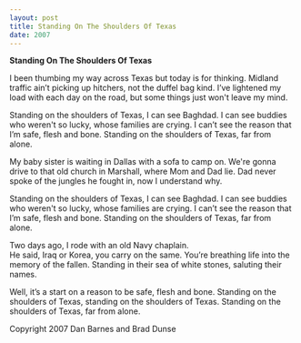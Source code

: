 ```yaml
---
layout: post
title: Standing On The Shoulders Of Texas
date: 2007
---
```


<b>Standing On The Shoulders Of Texas</b>

I been thumbing my way across Texas
but today is for thinking.
Midland traffic ain’t picking up hitchers,
not the duffel bag kind.
I’ve lightened my load with each day on the road,
but some things just won't leave my  mind.

Standing on the shoulders of Texas,
I can see Baghdad.
I can see buddies who weren't so lucky,
whose families are crying.
I can’t see  the reason that I’m safe,
flesh and bone.
Standing on the shoulders of Texas,
far from alone.

My baby sister is waiting in Dallas
with a sofa to camp on.
We're gonna drive to that old church in Marshall,
where Mom and Dad lie.
Dad never spoke of the jungles he fought in,
now I understand why.

Standing on the shoulders of Texas,
I can see Baghdad.
I can see buddies who weren't so lucky,
whose families are crying.
I can’t see  the reason that I’m safe,
flesh and bone.
Standing on the shoulders of Texas,
far from alone.

Two days ago, I rode with an old Navy chaplain.    
He said, Iraq or Korea, you carry on the same.
You’re breathing life into the memory of the fallen.
Standing in their sea of white stones,
saluting their names.

Well, it’s a start on a reason to be safe,
flesh and bone.
Standing on the shoulders of Texas,
standing on the shoulders of Texas.
Standing on the shoulders of Texas,
far from alone.


Copyright 2007 Dan Barnes and Brad Dunse
